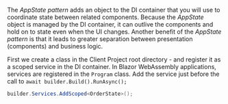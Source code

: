 The _AppState pattern_ adds an object to the DI container that you will use to coordinate state between related components. Because the _AppState_ object is managed by the DI container, it can outlive the components and hold on to state even when the UI changes. Another benefit of the _AppState pattern_ is that it leads to greater separation between presentation (components) and business logic.

First we create a class in the Client Project root directory - and register it as a scoped service in the DI container. In Blazor WebAssembly applications, services are registered in the `Program` class. Add the service just before the call to `await builder.Build().RunAsync();`
```cs
builder.Services.AddScoped<OrderState>();
```
